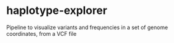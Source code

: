 # haplotype-explorer
Pipeline to visualize variants and frequencies in a set of genome coordinates, from a VCF file
